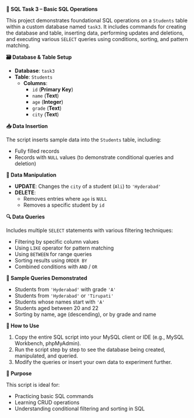 **📘 SQL Task 3 – Basic SQL Operations**

This project demonstrates foundational SQL operations on a `Students` table within a custom database named `task3`.
It includes commands for creating the database and table, inserting data, performing updates and deletions, and executing various `SELECT` queries using conditions, sorting, and pattern matching.



**🗃️ Database & Table Setup**

- **Database**: `task3`
- **Table**: `Students`
  - **Columns**:
    - `id` (**Primary Key**)
    - `name` (**Text**)
    - `age` (**Integer**)
    - `grade` (**Text**)
    - `city` (**Text**)


**📥 Data Insertion**

The script inserts sample data into the `Students` table, including:

- Fully filled records
- Records with `NULL` values (to demonstrate conditional queries and deletion)



**🔄 Data Manipulation**

- **UPDATE**: Changes the `city` of a student (`Ali`) to `'Hyderabad'`
- **DELETE**:
  - Removes entries where `age` is `NULL`
  - Removes a specific student by `id`



**🔍 Data Queries**

Includes multiple `SELECT` statements with various filtering techniques:

- Filtering by specific column values
- Using `LIKE` operator for pattern matching
- Using `BETWEEN` for range queries
- Sorting results using `ORDER BY`
- Combined conditions with `AND` / `OR`



**🧪 Sample Queries Demonstrated**

- Students from `'Hyderabad'` with grade `'A'`
- Students from `'Hyderabad'` or `'Tirupati'`
- Students whose names start with `'A'`
- Students aged between 20 and 22
- Sorting by name, age (descending), or by grade and name


**📂 How to Use**

1. Copy the entire SQL script into your MySQL client or IDE (e.g., MySQL Workbench, phpMyAdmin).
2. Run the script step by step to see the database being created, manipulated, and queried.
3. Modify the queries or insert your own data to experiment further.


**📌 Purpose**

This script is ideal for:

- Practicing basic SQL commands
- Learning CRUD operations
- Understanding conditional filtering and sorting in SQL

